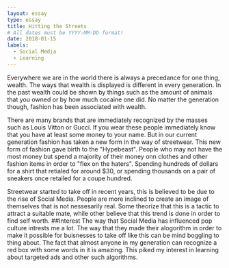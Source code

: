 ```yaml
---
layout: essay
type: essay
title: Hitting the Streets
# All dates must be YYYY-MM-DD format!
date: 2018-01-15
labels:
  - Social Media
  - Learning
---
```


Everywhere we are in the world there is always a precedance for one thing, wealth. The ways that wealth is displayed is different in every generation. In the past wealth could be shown by things such as the amount of animals that you owned or by how much cocaine one did. No matter the generation though, fashion has been associated with wealth. 

There are many brands that are immediately recognized by the masses such as Louis Vitton or Gucci. If you wear these people immediately know that you have at least some money to your name. But in our current generation fashion has taken a new form in the way of streetwear. This new form of fashion gave birth to the "Hypebeast". People who may not have the most money but spend a majority of their money onn clothes and other fashion items in order to "flex on the haters". Spending hundreds of dollars for a shirt that retialed for around $30, or spending thousands on a pair of sneakers once retailed for a coupe hundred.

Streetwear started to take off in recent years, this is believed to be due to the rise of Social Media. People are more inclined to create an image of themselves that is not nessesarily real. Some theorize that this is a tactic to attract a suitable mate, while other believe that this trend is done in order to find self worth. 
##Interest
The way that Social Media has influenced pop culture intrests me a lot. The way that they made their alogorithm in order to make it possible for buisnesses to take off like this can be mind boggling to thing about. The fact that almost anyone in my generation can recognize a red box with some words in it is amazing. This piked my interest in learning about targeted ads and other such algorithms.
